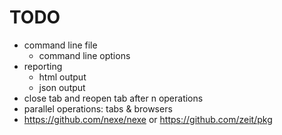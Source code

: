 # TODO
* command line file
  * command line options
* reporting
  * html output
  * json output
* close tab and reopen tab after n operations
* parallel operations: tabs & browsers
* https://github.com/nexe/nexe or https://github.com/zeit/pkg


